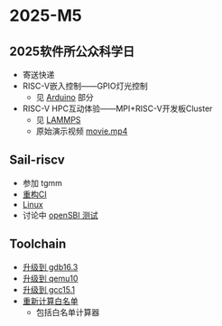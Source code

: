 # 2025-M5

## 2025软件所公众科学日

- 寄送快递
- RISC-V嵌入控制——GPIO灯光控制
  - 见 [Arduino](https://github.com/Arielfoever/Work-PLCT/tree/master/duo/Arduino) 部分
- RISC-V HPC互动体验——MPI+RISC-V开发板Cluster
  - 见 [LAMMPS](https://github.com/Arielfoever/Work-PLCT/blob/master/show/LAMMPS)
  - 原始演示视频 [movie.mp4](https://github.com/Arielfoever/Work-PLCT/blob/master/show/LAMMPS/movie.mp4)

## Sail-riscv

- 参加 tgmm
- [重构CI](https://github.com/riscv/sail-riscv/pull/876)
- [Linux](https://github.com/riscv/sail-riscv/pull/889#issuecomment-2906609771)
- 讨论中 [openSBI 测试](https://github.com/riscv/sail-riscv/pull/966)

## Toolchain

- [升级到 gdb16.3](https://github.com/riscv-collab/riscv-gnu-toolchain/commit/56f96d1d4bb07de62dd6d54393899cb1fe078b20)
- [升级到 qemu10](https://github.com/riscv-collab/riscv-gnu-toolchain/commit/23863c2ca74e6c050f0c97e7af61f5f1776aadd1)
- [升级到 gcc15.1](https://github.com/riscv-collab/riscv-gnu-toolchain/commit/3eafd26d0b8c1898b45c3557f3e127b06b1e32e8)
- [重新计算白名单](https://github.com/riscv-collab/riscv-gnu-toolchain/commit/84c30862e7a5d3d4914aaaea74117adf4abd7247)
  - 包括白名单计算器
